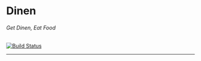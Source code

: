 # Dinen
###### Get Dinen, Eat Food 

[![Build Status](https://travis-ci.com/thee-engineer/dinen.svg?token=ySNrvJx6Lqs7r3y3HqKN&branch=master)](https://travis-ci.com/thee-engineer/dinen)

---

